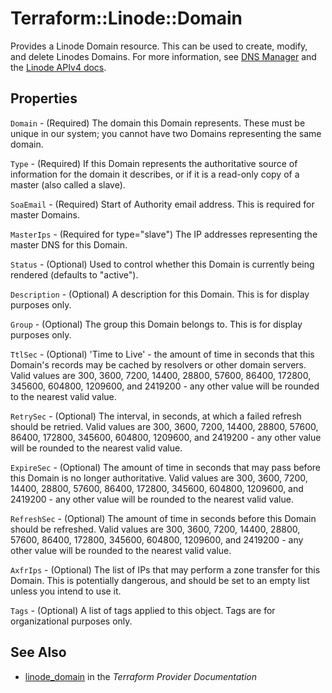 # Terraform::Linode::Domain

Provides a Linode Domain resource.  This can be used to create, modify, and delete Linodes Domains.
For more information, see [DNS Manager](https://www.linode.com/docs/platform/manager/dns-manager/) and the [Linode APIv4 docs](https://developers.linode.com/api/v4#operation/createDomain).

## Properties

`Domain` - (Required) The domain this Domain represents. These must be unique in our system; you cannot have two Domains representing the same domain.

`Type` - (Required) If this Domain represents the authoritative source of information for the domain it describes, or if it is a read-only copy of a master (also called a slave).

`SoaEmail` - (Required) Start of Authority email address. This is required for master Domains.

`MasterIps` - (Required for type="slave") The IP addresses representing the master DNS for this Domain.

`Status` - (Optional) Used to control whether this Domain is currently being rendered (defaults to "active").

`Description` - (Optional) A description for this Domain. This is for display purposes only.

`Group` - (Optional) The group this Domain belongs to. This is for display purposes only.

`TtlSec` - (Optional) 'Time to Live' - the amount of time in seconds that this Domain's records may be cached by resolvers or other domain servers. Valid values are 300, 3600, 7200, 14400, 28800, 57600, 86400, 172800, 345600, 604800, 1209600, and 2419200 - any other value will be rounded to the nearest valid value.

`RetrySec` - (Optional) The interval, in seconds, at which a failed refresh should be retried. Valid values are 300, 3600, 7200, 14400, 28800, 57600, 86400, 172800, 345600, 604800, 1209600, and 2419200 - any other value will be rounded to the nearest valid value.

`ExpireSec` - (Optional) The amount of time in seconds that may pass before this Domain is no longer authoritative. Valid values are 300, 3600, 7200, 14400, 28800, 57600, 86400, 172800, 345600, 604800, 1209600, and 2419200 - any other value will be rounded to the nearest valid value.

`RefreshSec` - (Optional) The amount of time in seconds before this Domain should be refreshed. Valid values are 300, 3600, 7200, 14400, 28800, 57600, 86400, 172800, 345600, 604800, 1209600, and 2419200 - any other value will be rounded to the nearest valid value.

`AxfrIps` - (Optional) The list of IPs that may perform a zone transfer for this Domain. This is potentially dangerous, and should be set to an empty list unless you intend to use it.

`Tags` - (Optional) A list of tags applied to this object. Tags are for organizational purposes only.


## See Also

* [linode_domain](https://www.terraform.io/docs/providers/linode/r/domain.html) in the _Terraform Provider Documentation_